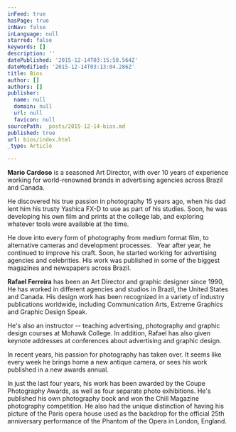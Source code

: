 ```yaml
---
inFeed: true
hasPage: true
inNav: false
inLanguage: null
starred: false
keywords: []
description: ''
datePublished: '2015-12-14T03:15:50.564Z'
dateModified: '2015-12-14T03:13:04.286Z'
title: Bios
author: []
authors: []
publisher:
  name: null
  domain: null
  url: null
  favicon: null
sourcePath: _posts/2015-12-14-bios.md
published: true
url: bios/index.html
_type: Article

---
```

**Mario Cardoso** is a seasoned Art Director, with over 
10 years of experience working for world-renowned brands in advertising 
agencies across Brazil and Canada.

He discovered his true passion in photography 15 years ago, when his 
dad lent him his trusty Yashica FX-D to use as part of his studies. 
Soon, he was developing his own film and prints at the college lab, and 
exploring whatever tools were available at the time.

He dove into every form of photography from medium format film, to 
alternative cameras and development processes.   Year after year, he 
continued to improve his craft. Soon, he started working for advertising
agencies and celebrities. His work was published in some of the biggest
magazines and newspapers across Brazil.

**Rafael Ferreira** has been an Art Director and graphic
designer since 1990, He has worked in different agencies and studios in
Brazil, the United States and Canada. His design work has been 
recognized in a variety of industry publications worldwide, including 
Communication Arts, Extreme Graphics and Graphic Design Speak.

He's also an instructor -- teaching advertising, photography and 
graphic design courses at Mohawk College. In addition, Rafael has also 
given keynote addresses at conferences about advertising and graphic 
design.

In recent years, his passion for photography has taken over. It seems
like every week he brings home a new antique camera, or sees his work 
published in a new awards annual.

In just the last four years, his work has been awarded by the Coupe 
Photography Awards, as well as four separate photo exhibitions. He's 
published his own photography book and won the Chill Magazine 
photography competition. He also had the unique distinction of having 
his picture of the Paris opera house used as the backdrop for the 
official 25th anniversary performance of the Phantom of the Opera in 
London, England.